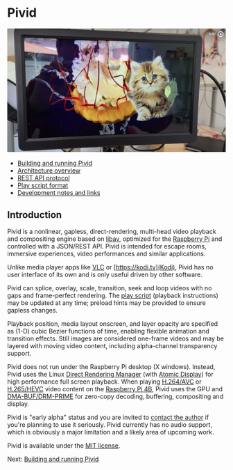 # Pivid

[![Example video](doc/gallery_still.png)](https://photos.app.goo.gl/aU5KSJmNnLvrw1gc8)

* [Building and running Pivid](doc/running.md)
* [Architecture overview](doc/architecture.md)
* [REST API protocol](doc/protocol.md)
* [Play script format](doc/script.md)
* [Development notes and links](doc/notes.md)

## Introduction

Pivid is a nonlinear, gapless, direct-rendering, multi-head video playback and
compositing engine based on [libav](https://libav.org/), optimized for the
[Raspberry Pi](https://www.raspberrypi.org/) and controlled with a JSON/REST API.
Pivid is intended for escape rooms, immersive experiences, video performances
and similar applications.

Unlike media player apps like [VLC](https://www.videolan.org/vlc/) or
[https://kodi.tv](Kodi), Pivid has no user interface of its own and is only
useful driven by other software.

Pivid can splice, overlay, scale, transition, seek and loop videos
with no gaps and frame-perfect rendering. The [play script](doc/script.md)
(playback instructions) may be updated at any time; preload hints may
be provided to ensure gapless changes.

Playback position, media layout onscreen, and layer opacity are specified as
(1-D) cubic Bezier functions of time, enabling flexible animation and
transition effects. Still images are considered one-frame videos and may be
layered with moving video content, including alpha-channel transparency support.

Pivid does not run under the Raspberry Pi desktop (X windows). Instead,
Pivid uses the Linux
[Direct Rendering Manager](https://en.wikipedia.org/wiki/Direct_Rendering_Manager)
(with [Atomic Display](https://en.wikipedia.org/wiki/Direct_Rendering_Manager#Atomic_Display))
for high performance full screen playback. When playing 
[H.264/AVC](https://en.wikipedia.org/wiki/Advanced_Video_Coding) or
[H.265/HEVC](https://en.wikipedia.org/wiki/High_Efficiency_Video_Coding)
video content on the
[Raspberry Pi 4B](https://www.raspberrypi.com/products/raspberry-pi-4-model-b/),
Pivid uses the GPU and
[DMA-BUF/DRM-PRIME](https://en.wikipedia.org/wiki/Direct_Rendering_Manager#DMA_Buffer_Sharing_and_PRIME)
for zero-copy decoding, buffering, compositing and display.

Pivid is "early alpha" status and you are invited to
[contact the author](https://github.com/egnor) if you're planning to use it
seriously. Pivid currently has no audio support, which is obviously a major
limitation and a likely area of upcoming work.

Pivid is available under the [MIT license](LICENSE.md).

Next: [Building and running Pivid](doc/running.md)
